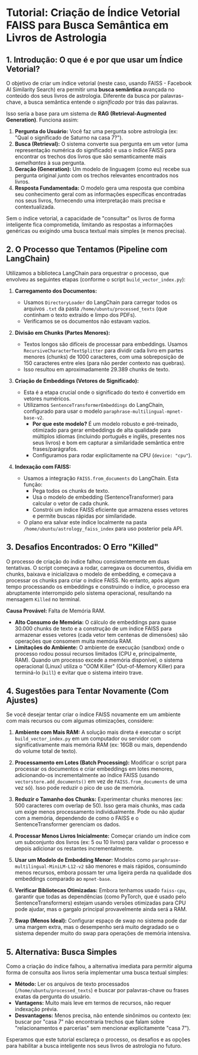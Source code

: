 # Tutorial: Criação de Índice Vetorial FAISS para Busca Semântica em Livros de Astrologia

## 1. Introdução: O que é e por que usar um Índice Vetorial?

O objetivo de criar um índice vetorial (neste caso, usando FAISS - Facebook AI Similarity Search) era permitir uma **busca semântica** avançada no conteúdo dos seus livros de astrologia. Diferente da busca por palavras-chave, a busca semântica entende o *significado* por trás das palavras.

Isso seria a base para um sistema de **RAG (Retrieval-Augmented Generation)**. Funciona assim:

1.  **Pergunta do Usuário:** Você faz uma pergunta sobre astrologia (ex: "Qual o significado de Saturno na casa 7?").
2.  **Busca (Retrieval):** O sistema converte sua pergunta em um vetor (uma representação numérica do significado) e usa o índice FAISS para encontrar os trechos dos livros que são semanticamente mais *semelhantes* à sua pergunta.
3.  **Geração (Generation):** Um modelo de linguagem (como eu) recebe sua pergunta original *junto* com os trechos relevantes encontrados nos livros.
4.  **Resposta Fundamentada:** O modelo gera uma resposta que combina seu conhecimento geral com as informações específicas encontradas nos seus livros, fornecendo uma interpretação mais precisa e contextualizada.

Sem o índice vetorial, a capacidade de "consultar" os livros de forma inteligente fica comprometida, limitando as respostas a informações genéricas ou exigindo uma busca textual mais simples (e menos precisa).

## 2. O Processo que Tentamos (Pipeline com LangChain)

Utilizamos a biblioteca LangChain para orquestrar o processo, que envolveu as seguintes etapas (conforme o script `build_vector_index.py`):

1.  **Carregamento dos Documentos:**
    *   Usamos `DirectoryLoader` do LangChain para carregar todos os arquivos `.txt` da pasta `/home/ubuntu/processed_texts` (que continham o texto extraído e limpo dos PDFs).
    *   Verificamos se os documentos não estavam vazios.

2.  **Divisão em Chunks (Partes Menores):**
    *   Textos longos são difíceis de processar para embeddings. Usamos `RecursiveCharacterTextSplitter` para dividir cada livro em partes menores (chunks) de 1000 caracteres, com uma sobreposição de 150 caracteres entre eles (para não perder contexto nas quebras).
    *   Isso resultou em aproximadamente 29.389 chunks de texto.

3.  **Criação de Embeddings (Vetores de Significado):**
    *   Esta é a etapa crucial onde o significado do texto é convertido em vetores numéricos.
    *   Utilizamos `SentenceTransformerEmbeddings` do LangChain, configurado para usar o modelo `paraphrase-multilingual-mpnet-base-v2`.
        *   **Por que este modelo?** É um modelo robusto e pré-treinado, otimizado para gerar embeddings de alta qualidade para múltiplos idiomas (incluindo português e inglês, presentes nos seus livros) e bom em capturar a similaridade semântica entre frases/parágrafos.
        *   Configuramos para rodar explicitamente na CPU (`device: "cpu"`).

4.  **Indexação com FAISS:**
    *   Usamos a integração `FAISS.from_documents` do LangChain. Esta função:
        *   Pega todos os chunks de texto.
        *   Usa o modelo de embedding (SentenceTransformer) para calcular o vetor de cada chunk.
        *   Constrói um índice FAISS eficiente que armazena esses vetores e permite buscas rápidas por similaridade.
    *   O plano era salvar este índice localmente na pasta `/home/ubuntu/astrology_faiss_index` para uso posterior pela API.

## 3. Desafios Encontrados: O Erro "Killed"

O processo de criação do índice falhou consistentemente em duas tentativas. O script começava a rodar, carregava os documentos, dividia em chunks, baixava e inicializava o modelo de embedding, e começava a processar os chunks para criar o índice FAISS. No entanto, após algum tempo processando os embeddings e construindo o índice, o processo era abruptamente interrompido pelo sistema operacional, resultando na mensagem `Killed` no terminal.

**Causa Provável:** Falta de Memória RAM.

*   **Alto Consumo de Memória:** O cálculo de embeddings para quase 30.000 chunks de texto e a construção de um índice FAISS para armazenar esses vetores (cada vetor tem centenas de dimensões) são operações que consomem muita memória RAM.
*   **Limitações do Ambiente:** O ambiente de execução (sandbox) onde o processo rodou possui recursos limitados (CPU e, principalmente, RAM). Quando um processo excede a memória disponível, o sistema operacional (Linux) utiliza o "OOM Killer" (Out-of-Memory Killer) para terminá-lo (`kill`) e evitar que o sistema inteiro trave.

## 4. Sugestões para Tentar Novamente (Com Ajustes)

Se você desejar tentar criar o índice FAISS novamente em um ambiente com mais recursos ou com algumas otimizações, considere:

1.  **Ambiente com Mais RAM:** A solução mais direta é executar o script `build_vector_index.py` em um computador ou servidor com significativamente mais memória RAM (ex: 16GB ou mais, dependendo do volume total de texto).

2.  **Processamento em Lotes (Batch Processing):** Modificar o script para processar os documentos e criar embeddings em lotes menores, adicionando-os incrementalmente ao índice FAISS (usando `vectorstore.add_documents()` em vez de `FAISS.from_documents` de uma vez só). Isso pode reduzir o pico de uso de memória.

3.  **Reduzir o Tamanho dos Chunks:** Experimentar chunks menores (ex: 500 caracteres com overlap de 50). Isso gera mais chunks, mas cada um exige menos processamento individualmente. Pode ou não ajudar com a memória, dependendo de como o FAISS e o SentenceTransformer gerenciam os dados.

4.  **Processar Menos Livros Inicialmente:** Começar criando um índice com um subconjunto dos livros (ex: 5 ou 10 livros) para validar o processo e depois adicionar os restantes incrementalmente.

5.  **Usar um Modelo de Embedding Menor:** Modelos como `paraphrase-multilingual-MiniLM-L12-v2` são menores e mais rápidos, consumindo menos recursos, embora possam ter uma ligeira perda na qualidade dos embeddings comparado ao `mpnet-base`.

6.  **Verificar Bibliotecas Otimizadas:** Embora tenhamos usado `faiss-cpu`, garantir que todas as dependências (como PyTorch, que é usado pelo SentenceTransformers) estejam usando versões otimizadas para CPU pode ajudar, mas o gargalo principal provavelmente ainda será a RAM.

7.  **Swap (Menos Ideal):** Configurar espaço de swap no sistema pode dar uma margem extra, mas o desempenho será muito degradado se o sistema depender muito do swap para operações de memória intensiva.

## 5. Alternativa: Busca Simples

Como a criação do índice falhou, a alternativa imediata para permitir alguma forma de consulta aos livros seria implementar uma busca textual simples:

*   **Método:** Ler os arquivos de texto processados (`/home/ubuntu/processed_texts`) e buscar por palavras-chave ou frases exatas da pergunta do usuário.
*   **Vantagens:** Muito mais leve em termos de recursos, não requer indexação prévia.
*   **Desvantagens:** Menos precisa, não entende sinônimos ou contexto (ex: buscar por "casa 7" não encontraria trechos que falam sobre "relacionamentos e parcerias" sem mencionar explicitamente "casa 7").

Esperamos que este tutorial esclareça o processo, os desafios e as opções para habilitar a busca inteligente nos seus livros de astrologia no futuro.
